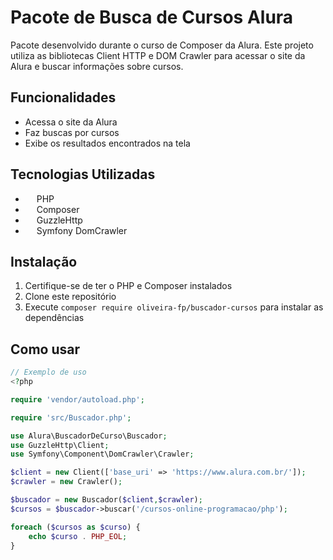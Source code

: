 # Pacote de Busca de Cursos Alura

Pacote desenvolvido durante o curso de Composer da Alura. Este projeto utiliza as bibliotecas Client HTTP e DOM Crawler para acessar o site da Alura e buscar informações sobre cursos.

## Funcionalidades

- Acessa o site da Alura
- Faz buscas por cursos
- Exibe os resultados encontrados na tela

## Tecnologias Utilizadas

- <img src="https://cdn.jsdelivr.net/gh/devicons/devicon/icons/php/php-original.svg" width="14" height="14"/> PHP
- <img src="https://cdn.jsdelivr.net/gh/devicons/devicon/icons/composer/composer-original.svg" width="14" height="14"/> Composer
- <img src="https://cdn.jsdelivr.net/gh/devicons/devicon/icons/guzzle/guzzle-original.svg" width="14" height="14"/> GuzzleHttp
- <img src="https://cdn.jsdelivr.net/gh/devicons/devicon/icons/symfony/symfony-original.svg" width="14" height="14"/> Symfony DomCrawler

## Instalação

1. Certifique-se de ter o PHP e Composer instalados
2. Clone este repositório
3. Execute `composer require oliveira-fp/buscador-cursos` para instalar as dependências

## Como usar

```php
// Exemplo de uso
<?php

require 'vendor/autoload.php';

require 'src/Buscador.php';

use Alura\BuscadorDeCurso\Buscador;
use GuzzleHttp\Client;
use Symfony\Component\DomCrawler\Crawler;

$client = new Client(['base_uri' => 'https://www.alura.com.br/']);
$crawler = new Crawler();

$buscador = new Buscador($client,$crawler);
$cursos = $buscador->buscar('/cursos-online-programacao/php');

foreach ($cursos as $curso) {
    echo $curso . PHP_EOL;
}
